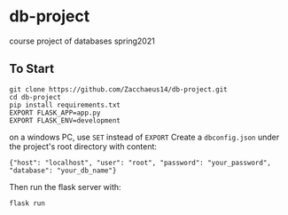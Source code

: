 # db-project
 course project of databases spring2021
## To Start
    git clone https://github.com/Zacchaeus14/db-project.git
    cd db-project
    pip install requirements.txt
    EXPORT FLASK_APP=app.py
    EXPORT FLASK_ENV=development
on a windows PC, use `SET` instead of `EXPORT`
Create a `dbconfig.json` under the project's root directory with content:

    {"host": "localhost", "user": "root", "password": "your_password", "database": "your_db_name"}
Then run the flask server with:

    flask run
    
